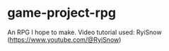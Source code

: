 # game-project-rpg
An RPG I hope to make.
Video tutorial used: RyiSnow (https://www.youtube.com/@RyiSnow)